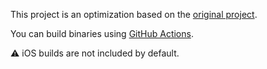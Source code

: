 This project is an optimization based on the [original project](https://github.com/nxrighthere/NanoSockets).

You can build binaries using [GitHub Actions](https://github.com/Molth/NanoSockets/actions).

⚠️ iOS builds are not included by default.